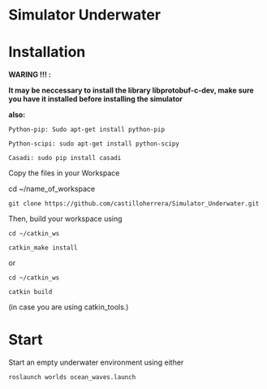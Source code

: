 # Simulator Underwater

# Installation 

**WARING !!! :**

**It may be neccessary to install the library libprotobuf-c-dev, make sure you have it installed before installing the simulator**

**also:**
    
    Python-pip: Sudo apt-get install python-pip
    
    Python-scipi: sudo apt-get install python-scipy
    
    Casadi: sudo pip install casadi


Copy the files in your Workspace 

cd ~/name_of_workspace

    git clone https://github.com/castilloherrera/Simulator_Underwater.git

Then, build your workspace using

    cd ~/catkin_ws

    catkin_make install

or

    cd ~/catkin_ws

    catkin build

(in case you are using catkin_tools.)


# Start

Start an empty underwater environment using either

    roslaunch worlds ocean_waves.launch
